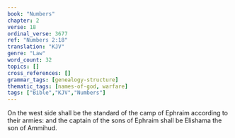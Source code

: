 ```yaml
---
book: "Numbers"
chapter: 2
verse: 18
ordinal_verse: 3677
ref: "Numbers 2:18"
translation: "KJV"
genre: "Law"
word_count: 32
topics: []
cross_references: []
grammar_tags: [genealogy-structure]
thematic_tags: [names-of-god, warfare]
tags: ["Bible","KJV","Numbers"]
---
```

On the west side shall be the standard of the camp of Ephraim according to their armies: and the captain of the sons of Ephraim shall be Elishama the son of Ammihud.
